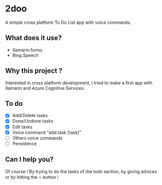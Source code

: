 
# 2doo
A simple cross platform To Do List app with voice commands.

## What does it use?
  - Xamarin.forms
  - Bing.Speech

## Why this project ?
Interested in cross platform development, I tried to make a first app with Xamarin and Azure Cognitive Services.

## To do
- [X] Add/Delete tasks
- [X] Done/Undone tasks
- [X] Edit tasks
- [X] Voice command "add task [task]"
- [ ] Others voice commands
- [ ] Persistence

## Can I help you?
Of course ! By trying to do the tasks of the todo section, by giving advices or by hitting the :star: button !
